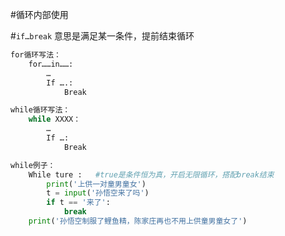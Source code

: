 #循环内部使用

#`if…break` 意思是满足某一条件，提前结束循环

```python
for循环写法：
	for……in……:
		…
		If ….:
			Break
```
```python
while循环写法：
	while XXXX：
		…
		If …:
			Break
```
```python
while例子：
	While ture :   #true是条件恒为真，开启无限循环，搭配break结束
		print('上供一对童男童女')  
		t = input('孙悟空来了吗')
		if t == '来了':
			break
	print('孙悟空制服了鲤鱼精，陈家庄再也不用上供童男童女了')
```